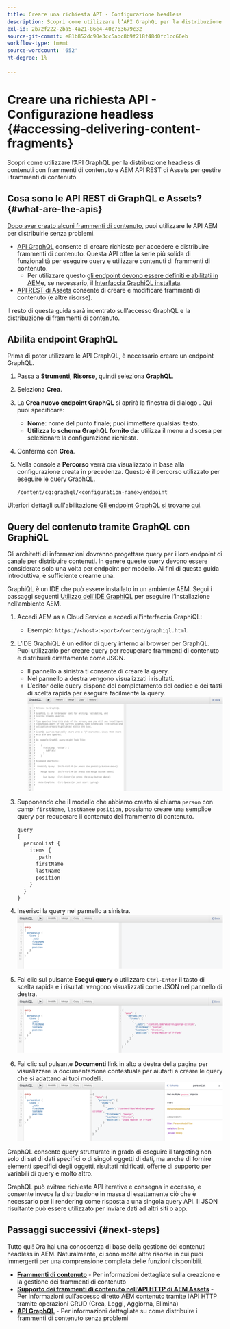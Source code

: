 ```yaml
---
title: Creare una richiesta API - Configurazione headless
description: Scopri come utilizzare l’API GraphQL per la distribuzione headless di contenuti con frammenti di contenuto e AEM API REST di Assets per gestire i frammenti di contenuto.
exl-id: 2b72f222-2ba5-4a21-86e4-40c763679c32
source-git-commit: e81b852dc90e3cc5abc8b9f218f48d0fc1cc66eb
workflow-type: tm+mt
source-wordcount: '652'
ht-degree: 1%

---
```


# Creare una richiesta API - Configurazione headless {#accessing-delivering-content-fragments}

Scopri come utilizzare l’API GraphQL per la distribuzione headless di contenuti con frammenti di contenuto e AEM API REST di Assets per gestire i frammenti di contenuto.

## Cosa sono le API REST di GraphQL e Assets? {#what-are-the-apis}

[Dopo aver creato alcuni frammenti di contenuto,](create-content-fragment.md) puoi utilizzare le API AEM per distribuirle senza problemi.

* [API GraphQL](/help/headless/graphql-api/content-fragments.md) consente di creare richieste per accedere e distribuire frammenti di contenuto. Questa API offre la serie più solida di funzionalità per eseguire query e utilizzare contenuti di frammenti di contenuto.
   * Per utilizzare questo [gli endpoint devono essere definiti e abilitati in AEM](/help/headless/graphql-api/graphql-endpoint.md)e, se necessario, il [Interfaccia GraphiQL installata](/help/headless/graphql-api/graphiql-ide.md).
* [API REST di Assets](/help/assets/content-fragments/assets-api-content-fragments.md) consente di creare e modificare frammenti di contenuto (e altre risorse).

Il resto di questa guida sarà incentrato sull’accesso GraphQL e la distribuzione di frammenti di contenuto.

## Abilita endpoint GraphQL

Prima di poter utilizzare le API GraphQL, è necessario creare un endpoint GraphQL.

1. Passa a **Strumenti**, **Risorse**, quindi seleziona **GraphQL**.
1. Seleziona **Crea**.
1. La **Crea nuovo endpoint GraphQL** si aprirà la finestra di dialogo . Qui puoi specificare:
   * **Nome**: nome del punto finale; puoi immettere qualsiasi testo.
   * **Utilizza lo schema GraphQL fornito da**: utilizza il menu a discesa per selezionare la configurazione richiesta.
1. Conferma con **Crea**.
1. Nella console a **Percorso** verrà ora visualizzato in base alla configurazione creata in precedenza. Questo è il percorso utilizzato per eseguire le query GraphQL.

   ```
   /content/cq:graphql/<configuration-name>/endpoint
   ```

Ulteriori dettagli sull&#39;abilitazione [Gli endpoint GraphQL si trovano qui](/help/headless/graphql-api/graphql-endpoint.md).

## Query del contenuto tramite GraphQL con GraphiQL

Gli architetti di informazioni dovranno progettare query per i loro endpoint di canale per distribuire contenuti. In genere queste query devono essere considerate solo una volta per endpoint per modello. Ai fini di questa guida introduttiva, è sufficiente crearne una.

GraphiQL è un IDE che può essere installato in un ambiente AEM. Segui i passaggi seguenti [Utilizzo dell&#39;IDE GraphiQL](/help/headless/graphql-api/graphiql-ide.md) per eseguire l’installazione nell’ambiente AEM.

1. Accedi AEM as a Cloud Service e accedi all&#39;interfaccia GraphiQL:
   * Esempio: `https://<host>:<port>/content/graphiql.html`.

1. L’IDE GraphiQL è un editor di query interno al browser per GraphQL. Puoi utilizzarlo per creare query per recuperare frammenti di contenuto e distribuirli direttamente come JSON.
   * Il pannello a sinistra ti consente di creare la query.
   * Nel pannello a destra vengono visualizzati i risultati.
   * L’editor delle query dispone del completamento del codice e dei tasti di scelta rapida per eseguire facilmente la query.
      ![Editor GraphiQL](../assets/graphiql.png)

1. Supponendo che il modello che abbiamo creato si chiama `person` con campi `firstName`, `lastName`e `position`, possiamo creare una semplice query per recuperare il contenuto del frammento di contenuto.

   ```text
   query 
   {
     personList {
       items {
         _path
         firstName
         lastName
         position
       }
     }
   }
   ```

1. Inserisci la query nel pannello a sinistra.
   ![Query GraphiQL](../assets/graphiql-query.png)

1. Fai clic sul pulsante **Esegui query** o utilizzare `Ctrl-Enter` il tasto di scelta rapida e i risultati vengono visualizzati come JSON nel pannello di destra.
   ![Risultati GraphiQL](../assets/graphiql-results.png)

1. Fai clic sul pulsante **Documenti** link in alto a destra della pagina per visualizzare la documentazione contestuale per aiutarti a creare le query che si adattano ai tuoi modelli.
   ![Documentazione di GraphiQL](../assets/graphiql-documentation.png)

GraphQL consente query strutturate in grado di eseguire il targeting non solo di set di dati specifici o di singoli oggetti di dati, ma anche di fornire elementi specifici degli oggetti, risultati nidificati, offerte di supporto per variabili di query e molto altro.

GraphQL può evitare richieste API iterative e consegna in eccesso, e consente invece la distribuzione in massa di esattamente ciò che è necessario per il rendering come risposta a una singola query API. Il JSON risultante può essere utilizzato per inviare dati ad altri siti o app.

## Passaggi successivi {#next-steps}

Tutto qui! Ora hai una conoscenza di base della gestione dei contenuti headless in AEM. Naturalmente, ci sono molte altre risorse in cui puoi immergerti per una comprensione completa delle funzioni disponibili.

* **[Frammenti di contenuto](/help/assets/content-fragments/content-fragments.md)** - Per informazioni dettagliate sulla creazione e la gestione dei frammenti di contenuto
* **[Supporto dei frammenti di contenuto nell’API HTTP di AEM Assets](/help/assets/content-fragments/assets-api-content-fragments.md)** - Per informazioni sull’accesso diretto AEM contenuto tramite l’API HTTP tramite operazioni CRUD (Crea, Leggi, Aggiorna, Elimina)
* **[API GraphQL](/help/headless/graphql-api/content-fragments.md)** - Per informazioni dettagliate su come distribuire i frammenti di contenuto senza problemi
